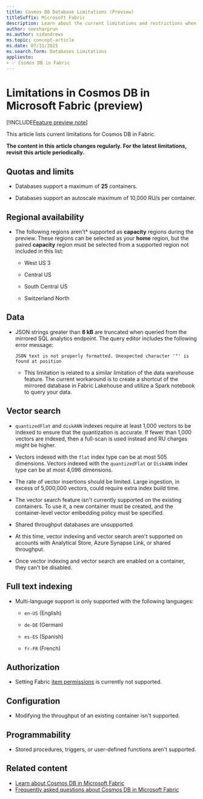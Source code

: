 ```yaml
---
title: Cosmos DB Database Limitations (Preview)
titleSuffix: Microsoft Fabric
description: Learn about the current limitations and restrictions when using Cosmos DB databases in Microsoft Fabric during the preview phase.
author: seesharprun
ms.author: sidandrews
ms.topic: concept-article
ms.date: 07/11/2025
ms.search.form: Databases Limitations
appliesto:
- ✅ Cosmos DB in Fabric
---
```


# Limitations in Cosmos DB in Microsoft Fabric (preview)

[!INCLUDE[Feature preview note](../../includes/feature-preview-note.md)]

This article lists current limitations for Cosmos DB in Fabric.

**The content in this article changes regularly. For the latest limitations, revisit this article periodically.**

## Quotas and limits

- Databases support a maximum of **25** containers.

- Databases support an autoscale maximum of 10,000 RU/s per container.

## Regional availability

- The following regions aren't* supported as **capacity** regions during the preview. These regions can be selected as your **home** region, but the paired **capacity** region must be selected from a supported region not included in this list:

  - West US 3

  - Central US

  - South Central US

  - Switzerland North

## Data

- JSON strings greater than **8 kB** are truncated when queried from the mirrored SQL analytics endpoint. The query editor includes the following error message:

  ```output
  JSON text is not properly formatted. Unexpected character '"' is found at position  
  ```

  - This limitation is related to a similar limitation of the data warehouse feature. The current workaround is to create a shortcut of the mirrored database in Fabric Lakehouse and utilize a Spark notebook to query your data.

## Vector search

- `quantizedFlat` and `diskANN` indexes require at least 1,000 vectors to be indexed to ensure that the quantization is accurate. If fewer than 1,000 vectors are indexed, then a full-scan is used instead and RU charges might be higher.

- Vectors indexed with the `flat` index type can be at most 505 dimensions. Vectors indexed with the `quantizedFlat` or `DiskANN` index type can be at most 4,096 dimensions.

- The rate of vector insertions should be limited. Large ingestion, in excess of 5,000,000 vectors, could require extra index build time.

- The vector search feature isn't currently supported on the existing containers. To use it, a new container must be created, and the container-level vector embedding policy must be specified.

- Shared throughput databases are unsupported.

- At this time, vector indexing and vector search aren't supported on accounts with Analytical Store, Azure Synapse Link, or shared throughput.

- Once vector indexing and vector search are enabled on a container, they can't be disabled.

## Full text indexing

- Multi-language support is only supported with the following languages:

  - `en-US` (English)
  
  - `de-DE` (German)
  
  - `es-ES` (Spanish)
  
  - `fr-FR` (French)

## Authorization

- Setting Fabric [item permissions](../../security/permission-model.md#item-permissions) is currently not supported.

## Configuration

- Modifying the throughput of an existing container isn't supported.

## Programmability

- Stored procedures, triggers, or user-defined functions aren't supported.

## Related content

- [Learn about Cosmos DB in Microsoft Fabric](overview.md)
- [Frequently asked questions about Cosmos DB in Microsoft Fabric](faq.yml)
